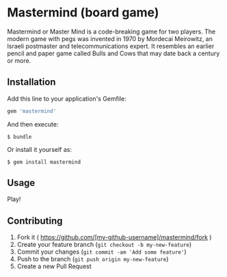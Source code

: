 # Mastermind (board game)

Mastermind or Master Mind is a code-breaking game for two players. The modern game with pegs was invented in 1970 by Mordecai Meirowitz, an Israeli postmaster and telecommunications expert. It resembles an earlier pencil and paper game called Bulls and Cows that may date back a century or more.

## Installation

Add this line to your application's Gemfile:

```ruby
gem 'mastermind'
```

And then execute:

    $ bundle

Or install it yourself as:

    $ gem install mastermind

## Usage

Play!

## Contributing

1. Fork it ( https://github.com/[my-github-username]/mastermind/fork )
2. Create your feature branch (`git checkout -b my-new-feature`)
3. Commit your changes (`git commit -am 'Add some feature'`)
4. Push to the branch (`git push origin my-new-feature`)
5. Create a new Pull Request
